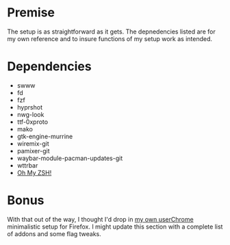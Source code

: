 # Premise
The setup is as straightforward as it gets. The depnedencies listed are for my own reference and to insure functions of my setup work as intended.

# Dependencies
- swww
- fd
- fzf
- hyprshot
- nwg-look
- ttf-0xproto
- mako
- gtk-engine-murrine
- wiremix-git
- pamixer-git
- waybar-module-pacman-updates-git
- wttrbar
- [Oh My ZSH!](https://ohmyz.sh/)

# Bonus
With that out of the way, I thought I'd drop in [my own userChrome](https://pastebin.com/KApHAbx5) minimalistic setup for Firefox. I might update this section with a complete list of addons and some flag tweaks.
